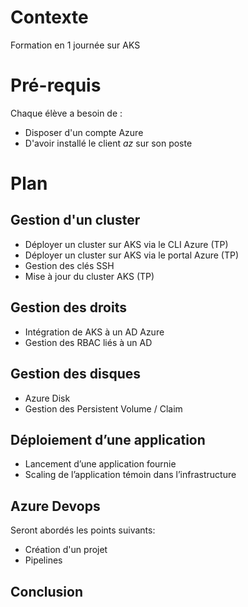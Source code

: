 # Contexte

Formation en 1 journée sur AKS

# Pré-requis

Chaque élève a besoin de :
* Disposer d'un compte Azure
* D'avoir installé le client *az* sur son poste

# Plan

## Gestion d'un cluster

* Déployer un cluster sur AKS via le CLI Azure (TP)
* Déployer un cluster sur AKS via le portal Azure (TP)
* Gestion des clés SSH
* Mise à jour du cluster AKS (TP)

## Gestion des droits

* Intégration de AKS à un AD Azure 
* Gestion des RBAC liés à un AD

## Gestion des disques

* Azure Disk
* Gestion des Persistent Volume / Claim

## Déploiement d’une application

* Lancement d’une application fournie
* Scaling de l’application témoin dans l’infrastructure

## Azure Devops

Seront abordés les points suivants:
* Création d'un projet  
* Pipelines

## Conclusion



